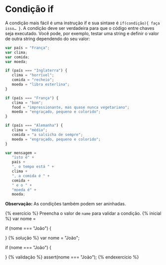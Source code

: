 # Condição if

A condição mais fácil é uma instrução if e sua sintaxe é `if(condição){ faça isso… }`. A condição deve ser verdadeira para que o código entre chaves seja executado. Você pode, por exemplo, testar uma string e definir o valor de outra string dependendo do seu valor:

```javascript
var país = "França";
var clima;
var comida;
var moeda;

if (país === "Inglaterra") {
   clima = "horrível";
   comida = "recheio";
   moeda = "libra esterlina";
}

if (país === "França") {
   clima = "bom";
   food = "impressionante, mas quase nunca vegetariano";
   moeda = "engraçado, pequeno e colorido";
}

if (país === "Alemanha") {
   clima = "média";
   comida = "a salsicha de sempre";
   moeda = "engraçado, pequeno e colorido";
}

var mensagem =
   "isto é" +
   país +
   ", o tempo está " +
   clima +
   ", a comida é " +
   comida +
   " e o " +
   "moeda é" +
   moeda;
```

**Observação:** As condições também podem ser aninhadas.

{% exercício %}
Preencha o valor de `name` para validar a condição.
{% inicial %}
var nome =

if (nome === "João") {

}
{% solução %}
var nome = "João";

if (nome === "João") {

}
{% validação %}
assert(nome === "João");
{% endexercício %}